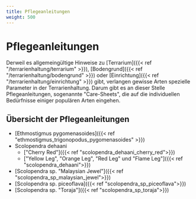 ```yaml
--- 
title: Pflegeanleitungen
weight: 500
---
```


# Pflegeanleitungen

Derweil es allgemeingültige Hinweise zu [Terrarium]({{< ref "/terrarienhaltung/terrarium" >}}), [Bodengrund]({{< ref "/terrarienhaltung/bodengrund" >}}) oder [Einrichtung]({{< ref "/terrarienhaltung/einrichtung" >}}) gibt, verlangen gewisse Arten spezielle Parameter in der Terrarienhaltung. Darum gibt es an dieser Stelle Pflegeanleitungen, sogenannte "Care-Sheets", die auf die individuellen Bedürfnisse einiger populären Arten eingehen.

## Übersicht der Pflegeanleitungen

* [Ethmostigmus pygomenasoides]({{< ref "ethmostigmus_trigonopodus_pygomenasoides" >}})
* Scolopendra dehaani
  * ["Cherry Red"]({{< ref "scolopendra_dehaani_cherry_red">}})
  * ["Yellow Leg", "Orange Leg", "Red Leg" und "Flame Leg"]({{< ref "scolopendra_dehaani">}})
* [Scolopendra sp. "Malaysian Jewel"]({{< ref "scolopendra_sp_malaysian_jewel">}})
* [Scolopendra sp. piceoflava]({{< ref "scolopendra_sp_piceoflava">}})
* [Scolopendra sp. "Toraja"]({{< ref "scolopendra_sp_toraja">}})
